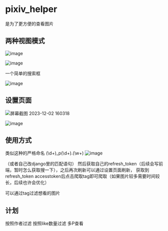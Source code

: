 # pixiv_helper

是为了更方便的查看图片

## 两种视图模式

![image](https://github.com/crosage/pixivlib_helper/assets/90540469/cf3fa858-69dc-4261-a6bb-0b31c0ee492a)

![image](https://github.com/crosage/pixivlib_helper/assets/90540469/e49b0d7e-be51-4b78-b57f-8ec4e0b0b630)

一个简单的搜索框

![image](https://github.com/crosage/pixivlib_helper/assets/90540469/e4e4d799-b7d8-408c-923b-37f8339aab5c)

## 设置页面

![屏幕截图 2023-12-02 160318](https://github.com/crosage/pixivlib_helper/assets/90540469/cedb4f3d-92e8-4b7c-83ec-ead4803cac5a)

![image](https://github.com/crosage/pixivlib_helper/assets/90540469/4740efc3-fd81-4f45-a423-b1a8155bd76a)


## 使用方式

类似这种的严格命名
(\d+)_p(\d+).(\w+)
![image](https://github.com/crosage/pixivlib_helper/assets/90540469/79ecad48-7bb4-4567-80a1-102064c0323c)

（或者自己改django里的匹配语句）
然后获取自己的refresh_token（后续会写前端，暂时怎么获取搜一下），之后再次刷新可以通过设置页面刷新，
获取到refresh_token accesstoken后点击爬取tag即可爬取（如果图片较多需要时间较长，后续也许会优化）

可以通过tag过滤想看的图片

## 计划

按照作者过滤
按照like数量过滤
多P查看
